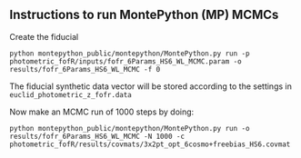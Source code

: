 ## Instructions to run MontePython (MP) MCMCs

Create the fiducial 

    python montepython_public/montepython/MontePython.py run -p photometric_fofR/inputs/fofr_6Params_HS6_WL_MCMC.param -o results/fofr_6Params_HS6_WL_MCMC -f 0 

The fiducial synthetic data vector will be stored according to the settings in `euclid_photometric_z_fofr.data`

Now make an MCMC run of 1000 steps by doing:

    python montepython_public/montepython/MontePython.py run -o results/fofr_6Params_HS6_WL_MCMC -N 1000 -c photometric_fofR/results/covmats/3x2pt_opt_6cosmo+freebias_HS6.covmat
